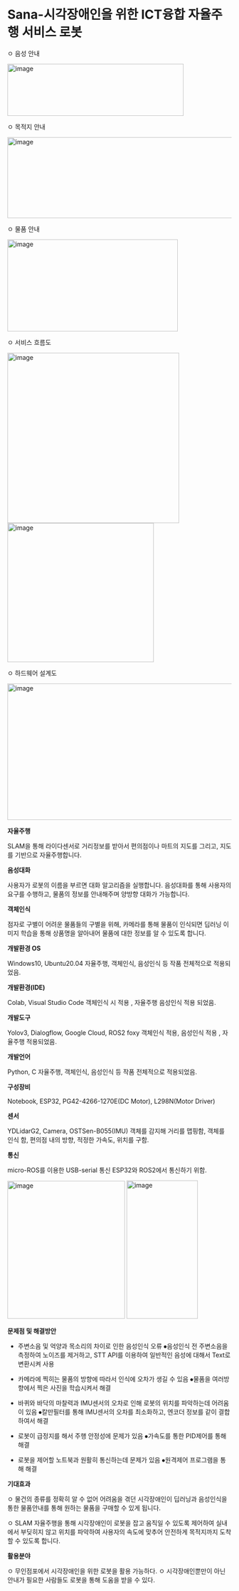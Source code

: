 <h1>Sana-시각장애인을 위한 ICT융합 자율주행 서비스 로봇</h1>

ㅇ 음성 안내

<img width="396" height="117" alt="image" src="https://github.com/user-attachments/assets/eb7afb61-1de9-4c09-9da2-f1beea36813f" />

  ㅇ 목적지 안내
  
<img width="534" height="182" alt="image" src="https://github.com/user-attachments/assets/da71ef71-700f-4c32-9b32-2dd4bb3b3e29" />


  ㅇ 물품 안내
  
<img width="383" height="207" alt="image" src="https://github.com/user-attachments/assets/caa503ec-7027-47c8-b0ce-46a43566b6a0" />

ㅇ 서비스 흐름도


<img width="386" height="383" alt="image" src="https://github.com/user-attachments/assets/e3cd428c-1cf9-4d03-b229-456c4c9e9960" />


<img width="329" height="313" alt="image" src="https://github.com/user-attachments/assets/fc1ed2b3-4740-4475-9396-1de18d5f6c38" />


ㅇ 하드웨어 설계도

<img width="543" height="307" alt="image" src="https://github.com/user-attachments/assets/e636e956-4b2d-4f87-883d-35161cf8b060" />



**자율주행**

SLAM을 통해 라이다센서로 거리정보를 받아서 편의점이나 마트의 지도를 그리고, 지도를 기반으로 자율주행합니다.



**음성대화**

사용자가 로봇의 이름을 부르면 대화 알고리즘을 실행합니다. 음성대화를 통해 사용자의 요구를 수행하고, 물품의 정보를 안내해주며 양방향 대화가 가능합니다. 



**객체인식**

점자로 구별이 어려운 물품들의 구별을 위해, 카메라를 통해 물품이 인식되면 딥러닝 이미지 학습을 통해 상품명을 알아내어 물품에 대한 정보를 알 수 있도록 합니다.




**개발환경 OS**

Windows10, Ubuntu20.04
자율주행, 객체인식, 음성인식 등 작품 전체적으로  적용되었음.



**개발환경(IDE)**

Colab, Visual Studio Code
객체인식 시 적용 , 자율주행 음성인식 적용 되었음.



**개발도구**

Yolov3, Dialogflow,  Google Cloud, ROS2 foxy
객체인식 적용, 음성인식 적용 , 자율주행  적용되었음.



**개발언어**

Python, C
자율주행, 객체인식, 음성인식 등 작품 전체적으로  적용되었음.



**구성장비**

Notebook, ESP32, PG42-4266-1270E(DC Motor), L298N(Motor Driver)



**센서**

YDLidarG2, Camera, OSTSen-B055(IMU)
객체를 감지해 거리를 맵핑함, 객체를 인식 함, 편의점 내의 방향, 적정한 가속도, 위치를 구함.



**통신**

micro-ROS를 이용한 USB-serial 통신
ESP32와 ROS2에서 통신하기 위함.



<img width="264" height="310" alt="image" src="https://github.com/user-attachments/assets/786198fa-bd90-4b5d-92df-3bd8284c8e48" />
<img width="160" height="311" alt="image" src="https://github.com/user-attachments/assets/5f2cac92-4b0c-482e-8d78-11737cb1b7b1" />


**문제점 및 해결방안**

  - 주변소음 및 억양과 목소리의 차이로 인한 음성인식 오류
⦁음성인식 전 주변소음을 측정하여 노이즈를 제거하고, STT API를 이용하여 일반적인 음성에 대해서 Text로 변환시켜 사용

  - 카메라에 찍히는 물품의 방향에 따라서 인식에 오차가 생길 수 있음
⦁물품을 여러방향에서 찍은 사진을 학습시켜서 해결

  - 바퀴와 바닥의 마찰력과 IMU센서의 오차로 인해 로봇의 위치를 파악하는데 어려움이 있음
⦁칼만필터를 통해 IMU센서의 오차를 최소화하고, 엔코더 정보를 같이 결합하여서 해결

  - 로봇이 급정지를 해서 주행 안정성에 문제가 있음 
⦁가속도를 통한 PID제어를 통해 해결

  - 로봇을 제어할 노트북과 원활히 통신하는데 문제가 있음
⦁원격제어 프로그램을 통해 해결

**기대효과**

  ㅇ 물건의 종류를 정확히 알 수 없어 어려움을 겪던 시각장애인이 딥러닝과 음성인식을 통한 물품안내를 통해 원하는 물품을 구매할 수 있게 됩니다.
  
  ㅇ SLAM 자율주행을 통해 시각장애인이 로봇을 잡고 움직일 수 있도록 제어하여 실내에서 부딪히지 않고 위치를 파악하여 사용자의 속도에 맞추어 안전하게 목적지까지 도착할 수 있도록 합니다.



**활용분야**

  ㅇ 무인점포에서 시각장애인을 위한 로봇을 활용 가능하다.
  ㅇ 시각장애인뿐만이 아닌 안내가 필요한 사람들도 로봇을 통해 도움을 받을 수 있다.

  
